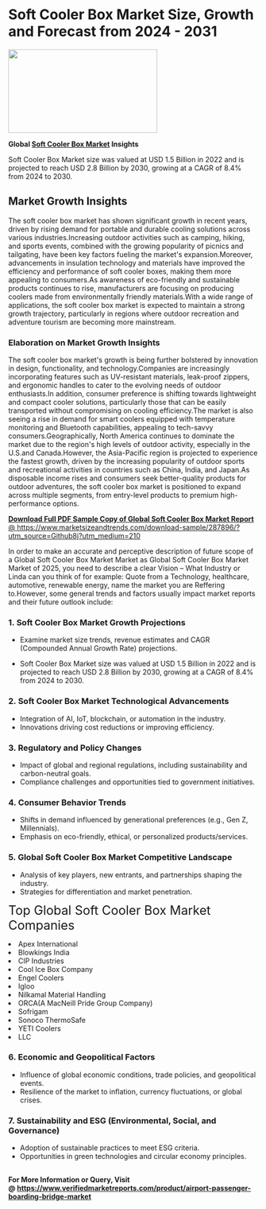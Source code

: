 <H1>Soft Cooler Box Market Size, Growth and Forecast from 2024 - 2031</H1><img class="aligncenter size-medium wp-image-584254" src="https://thirdeyenews.in/wp-content/uploads/2024/09/Global-Market-Research-300x168.jpeg" alt="" width="300" height="168" /><p><strong>Global&nbsp;<a href="https://www.marketsizeandtrends.com/download-sample/287896/?utm_source=Github8j?utm_medium=210">Soft Cooler Box Market</a> Insights</strong></p><p>Soft Cooler Box Market size was valued at USD 1.5 Billion in 2022 and is projected to reach USD 2.8 Billion by 2030, growing at a CAGR of 8.4% from 2024 to 2030.</p><p><h2>Market Growth Insights</h2> The soft cooler box market has shown significant growth in recent years, driven by rising demand for portable and durable cooling solutions across various industries.Increasing outdoor activities such as camping, hiking, and sports events, combined with the growing popularity of picnics and tailgating, have been key factors fueling the market's expansion.Moreover, advancements in insulation technology and materials have improved the efficiency and performance of soft cooler boxes, making them more appealing to consumers.As awareness of eco-friendly and sustainable products continues to rise, manufacturers are focusing on producing coolers made from environmentally friendly materials.With a wide range of applications, the soft cooler box market is expected to maintain a strong growth trajectory, particularly in regions where outdoor recreation and adventure tourism are becoming more mainstream.<a href="#"></a> <h3>Elaboration on Market Growth Insights</h3> The soft cooler box market's growth is being further bolstered by innovation in design, functionality, and technology.Companies are increasingly incorporating features such as UV-resistant materials, leak-proof zippers, and ergonomic handles to cater to the evolving needs of outdoor enthusiasts.In addition, consumer preference is shifting towards lightweight and compact cooler solutions, particularly those that can be easily transported without compromising on cooling efficiency.The market is also seeing a rise in demand for smart coolers equipped with temperature monitoring and Bluetooth capabilities, appealing to tech-savvy consumers.Geographically, North America continues to dominate the market due to the region's high levels of outdoor activity, especially in the U.S.and Canada.However, the Asia-Pacific region is projected to experience the fastest growth, driven by the increasing popularity of outdoor sports and recreational activities in countries such as China, India, and Japan.As disposable income rises and consumers seek better-quality products for outdoor adventures, the soft cooler box market is positioned to expand across multiple segments, from entry-level products to premium high-performance options.<a href="#"></p><p><span class=""><strong>Download Full PDF Sample Copy of Global Soft Cooler Box Market Report</strong> @ <a href="https://www.marketsizeandtrends.com/download-sample/287896/?utm_source=Github8j?utm_medium=210" target="_blank">https://www.marketsizeandtrends.com/download-sample/287896/?utm_source=Github8j?utm_medium=210</a></span></p><p>In order to make an accurate and perceptive description of future scope of a Global&nbsp;Soft Cooler Box Market Market as Global&nbsp;Soft Cooler Box Market Market of 2025, you need to describe a clear Vision &ndash; What Industry or Linda can you think of for example: Quote from a Technology, healthcare, automotive, renewable energy, name the market you are Reffering to.However, some general trends and factors usually impact market reports and their future outlook include:</p><h3>1.&nbsp;<strong>Soft Cooler Box Market Growth Projections</strong></h3><ul><li>Examine market size trends, revenue estimates and CAGR (Compounded Annual Growth Rate) projections.</li><li><p>Soft Cooler Box Market size was valued at USD 1.5 Billion in 2022 and is projected to reach USD 2.8 Billion by 2030, growing at a CAGR of 8.4% from 2024 to 2030.</p></li></ul><h3>2.&nbsp;<strong>Soft Cooler Box Market Technological Advancements</strong></h3><ul><li>Integration of AI, IoT, blockchain, or automation in the industry.</li><li>Innovations driving cost reductions or improving efficiency.</li></ul><h3>3.&nbsp;<strong>Regulatory and Policy Changes</strong></h3><ul><li>Impact of global and regional regulations, including sustainability and carbon-neutral goals.</li><li>Compliance challenges and opportunities tied to government initiatives.</li></ul><h3>4.&nbsp;<strong>Consumer Behavior Trends</strong></h3><ul><li>Shifts in demand influenced by generational preferences (e.g., Gen Z, Millennials).</li><li>Emphasis on eco-friendly, ethical, or personalized products/services.</li></ul><h3>5.&nbsp;<strong>Global Soft Cooler Box Market Competitive Landscape</strong></h3><ul><li>Analysis of key players, new entrants, and partnerships shaping the industry.</li><li>Strategies for differentiation and market penetration.</li></ul><p data-pm-slice="1 1 []"><span style="color: inherit; font-family: inherit; font-size: 25px;">Top Global Soft Cooler Box Market Companies</span></p><div class="" data-test-id=""><p><li>Apex International</li><li> Blowkings India</li><li> CIP Industries</li><li> Cool Ice Box Company</li><li> Engel Coolers</li><li> Igloo</li><li> Nilkamal Material Handling</li><li> ORCA(A MacNeill Pride Group Company)</li><li> Sofrigam</li><li> Sonoco ThermoSafe</li><li> YETI Coolers</li><li> LLC</li></p></div><h3>6.&nbsp;<strong>Economic and Geopolitical Factors</strong></h3><ul><li>Influence of global economic conditions, trade policies, and geopolitical events.</li><li>Resilience of the market to inflation, currency fluctuations, or global crises.</li></ul><h3>7.&nbsp;<strong>Sustainability and ESG (Environmental, Social, and Governance)</strong></h3><ul><li>Adoption of sustainable practices to meet ESG criteria.</li><li>Opportunities in green technologies and circular economy principles.</li></ul><h2><strong style="font-size: 14px;">For More Information or Query, Visit @&nbsp;</strong><a style="background-color: #ffffff; font-size: 14px;" href="https://www.marketsizeandtrends.com/report/soft-cooler-box-market/" target="_blank">https://www.verifiedmarketreports.com/product/airport-passenger-boarding-bridge-market</a></h2>